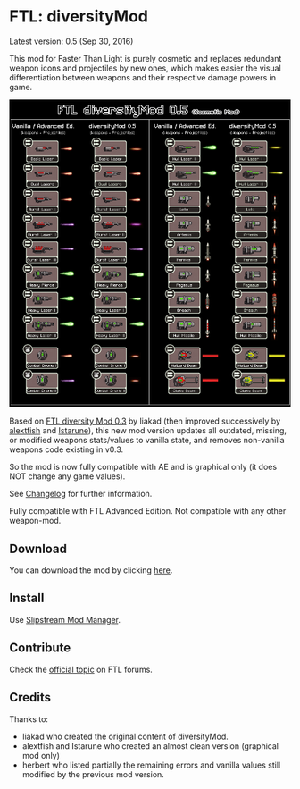 # FTL: diversityMod

Latest version: 0.5 (Sep 30, 2016)

This mod for Faster Than Light is purely cosmetic and replaces redundant weapon icons and projectiles by new ones, which makes easier the visual differentiation between weapons and their respective damage powers in game.

![FTL diversityMod](https://raw.githubusercontent.com/Ouaz/FTL-diversityMod/master/FTL-diversityMod.gif)

Based on [FTL diversity Mod 0.3](http://www.ftlgame.com/forum/viewtopic.php?f=11&t=3363) by liakad (then improved successively by [alextfish](http://www.ftlgame.com/forum/viewtopic.php?f=11&t=3363&start=20#p21807) and [Istarune](http://www.ftlgame.com/forum/viewtopic.php?f=11&t=3363&start=30#p23888)), this new mod version updates all outdated, missing, or modified weapons stats/values to vanilla state, and removes non-vanilla weapons code existing in v0.3.

So the mod is now fully compatible with AE and is graphical only (it does NOT change any game values). 

See [Changelog](https://github.com/Ouaz/FTL-diversityMod/blob/master/CHANGELOG.md) for further information.

Fully compatible with FTL Advanced Edition. Not compatible with any other weapon-mod.

## Download
You can download the mod by clicking [here](https://github.com/Ouaz/FTL-diversityMod/raw/master/diversityMod_0.5.ftl).

## Install
Use [Slipstream Mod Manager](http://www.ftlgame.com/forum/viewtopic.php?f=12&t=17102).

## Contribute
Check the [official topic](http://www.ftlgame.com/forum/viewtopic.php?f=11&t=29975) on FTL forums.

## Credits
Thanks to:

- liakad who created the original content of diversityMod.
- alextfish and Istarune who created an almost clean version (graphical mod only)
- herbert who listed partially the remaining errors and vanilla values still modified by the previous mod version.